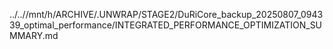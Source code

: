 ../..//mnt/h/ARCHIVE/.UNWRAP/STAGE2/DuRiCore_backup_20250807_094339_optimal_performance/INTEGRATED_PERFORMANCE_OPTIMIZATION_SUMMARY.md